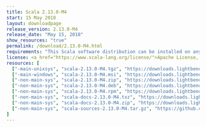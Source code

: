 ```yaml
---
title: Scala 2.13.0-M4
start: 15 May 2018
layout: downloadpage
release_version: 2.13.0-M4
release_date: "May 15, 2018"
show_resources: "true"
permalink: /download/2.13.0-M4.html
requirements: "This Scala software distribution can be installed on any Unix-like or Windows system. It requires Java 8 or later, available <a href='http://www.java.com/'>here</a>."
license: <a href="https://www.scala-lang.org/license/">Apache License, Version 2.0</a>
resources: [
  ["-main-unixsys", "scala-2.13.0-M4.tgz", "https://downloads.lightbend.com/scala/2.13.0-M4/scala-2.13.0-M4.tgz", "Mac OS X, Unix, Cygwin", "16.54M"],
  ["-main-windows", "scala-2.13.0-M4.msi", "https://downloads.lightbend.com/scala/2.13.0-M4/scala-2.13.0-M4.msi", "Windows (msi installer)", "97.55M"],
  ["-non-main-sys", "scala-2.13.0-M4.zip", "https://downloads.lightbend.com/scala/2.13.0-M4/scala-2.13.0-M4.zip", "Windows", "16.58M"],
  ["-non-main-sys", "scala-2.13.0-M4.deb", "https://downloads.lightbend.com/scala/2.13.0-M4/scala-2.13.0-M4.deb", "Debian", "482.84M"],
  ["-non-main-sys", "scala-2.13.0-M4.rpm", "https://downloads.lightbend.com/scala/2.13.0-M4/scala-2.13.0-M4.rpm", "RPM package", "98.11M"],
  ["-non-main-sys", "scala-docs-2.13.0-M4.txz", "https://downloads.lightbend.com/scala/2.13.0-M4/scala-docs-2.13.0-M4.txz", "API docs", "41.69M"],
  ["-non-main-sys", "scala-docs-2.13.0-M4.zip", "https://downloads.lightbend.com/scala/2.13.0-M4/scala-docs-2.13.0-M4.zip", "API docs", "84.12M"],
  ["-non-main-sys", "scala-sources-2.13.0-M4.tar.gz", "https://github.com/scala/scala/archive/v2.13.0-M4.tar.gz", "Sources", ""]
]
---
```

